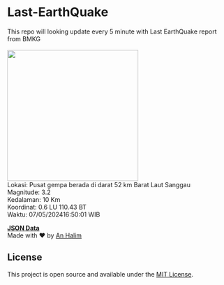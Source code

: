 # Last-EarthQuake
This repo will looking update every 5 minute with Last EarthQuake report from BMKG
<br>
<br>
<img src="https://static.bmkg.go.id/20240507165001.mmi.jpg" width="300"/>
<br>
Lokasi: Pusat gempa berada di darat 52 km Barat Laut Sanggau <br>
Magnitude: 3.2 <br>
Kedalaman: 10 Km <br>
Koordinat: 0.6 LU 110.43 BT <br>
Waktu: 07/05/202416:50:01 WIB <br>

<a href="./data/data.json">**JSON Data**</a>
<br>
Made with ❤️ by <a href="https://github.com/an-halim">An Halim</a>
## License

This project is open source and available under the [MIT License](LICENSE).
